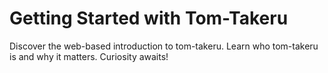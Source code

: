 # Getting Started with Tom-Takeru

Discover the web-based introduction to tom-takeru. Learn who tom-takeru is and why it matters. Curiosity awaits!
